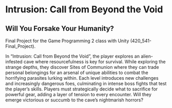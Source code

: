 # Intrusion: Call from Beyond the Void
## Will You Forsake Your Humanity?
Final Project for the Game Programming 2 class with Unity (420_541-Final_Project).

In “Intrusion: Call from Beyond the Void”, the player explores an alien-infested cave where resourcefulness is key for survival. While exploring the strange depths, they discover Sites of Communion where they can trade personal belongings for an arsenal of unique abilities to combat the horrifying parasites lurking within. Each level introduces new challenges and increasingly dangerous foes, culminating in intense boss fights that test the player’s skills. Players must strategically decide what to sacrifice for powerful gear, adding a layer of tension to every encounter. Will they emerge victorious or succumb to the cave’s nightmarish horrors?
